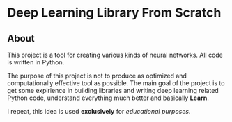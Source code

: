 # Deep Learning Library From Scratch

<h2>About</h2>

This project is a tool for creating various kinds of neural networks. All code is written in Python.

The purpose of this project is not to produce as optimized and computationally effective tool as possible.
The main goal of the project is to get some expirience in building libraries and writing deep learning related Python code,
understand everything much better and basically **Learn**.

I repeat, this idea is used **exclusively** for *educational purposes*.

